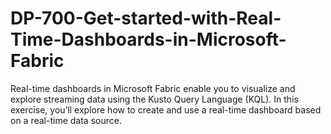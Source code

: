 # DP-700-Get-started-with-Real-Time-Dashboards-in-Microsoft-Fabric
Real-time dashboards in Microsoft Fabric enable you to visualize and explore streaming data using the Kusto Query Language (KQL). In this exercise, you’ll explore how to create and use a real-time dashboard based on a real-time data source.
